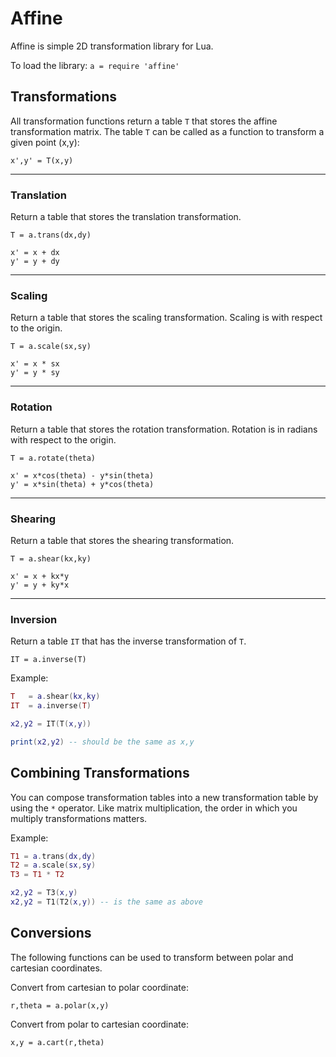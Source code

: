 # Affine

Affine is simple 2D transformation library for Lua.

To load the library: `a = require 'affine'`

## Transformations

All transformation functions return a table `T` that stores the affine transformation matrix. The table `T` can be called as a function to transform a given point (x,y): 

`x',y' = T(x,y)`

----------------------------
### Translation

Return a table that stores the translation transformation.

`T = a.trans(dx,dy)`

	x' = x + dx
	y' = y + dy

----------------------------
### Scaling

Return a table that stores the scaling transformation. Scaling is with respect to the origin.

`T = a.scale(sx,sy)`

	x' = x * sx
	y' = y * sy

----------------------------
### Rotation

Return a table that stores the rotation transformation. Rotation is in radians with respect to the origin.

`T = a.rotate(theta)`

	x' = x*cos(theta) - y*sin(theta)
	y' = x*sin(theta) + y*cos(theta)

----------------------------
### Shearing

Return a table that stores the shearing transformation.

`T = a.shear(kx,ky)`

	x' = x + kx*y
	y' = y + ky*x

----------------------------
### Inversion

Return a table `IT` that has the inverse transformation of `T`.

`IT = a.inverse(T)`

Example:

````lua
T	= a.shear(kx,ky)
IT	= a.inverse(T)

x2,y2 = IT(T(x,y))

print(x2,y2) -- should be the same as x,y
````

## Combining Transformations

You can compose transformation tables into a new transformation table by using the `*` operator. Like matrix multiplication, the order in which you multiply transformations matters.

Example:

````lua
T1 = a.trans(dx,dy)
T2 = a.scale(sx,sy)
T3 = T1 * T2

x2,y2 = T3(x,y)
x2,y2 = T1(T2(x,y)) -- is the same as above
````

## Conversions

The following functions can be used to transform between polar and cartesian coordinates.

Convert from cartesian to polar coordinate:

	r,theta	= a.polar(x,y)

Convert from polar to cartesian coordinate:

	x,y = a.cart(r,theta)